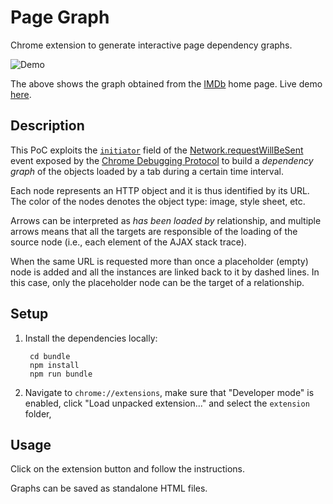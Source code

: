 Page Graph
==========

Chrome extension to generate interactive page dependency graphs.

![Demo](http://i.imgur.com/XlG8Tql.png)

The above shows the graph obtained from the [IMDb][1] home page. Live
demo [here][2].

[1]: http://www.imdb.com/
[2]: https://cdn.rawgit.com/cyrus-and/a1b3d6a676b3b315cec9f6f87bb972d4/raw/50d4d5d176284138540e388f32785ddb2100fff3/demo.html

Description
------------

This PoC exploits the [`initiator`] field of the [Network.requestWillBeSent]
event exposed by the [Chrome Debugging Protocol] to build a *dependency graph*
of the objects loaded by a tab during a certain time interval.

Each node represents an HTTP object and it is thus identified by its URL. The
color of the nodes denotes the object type: image, style sheet, etc.

Arrows can be interpreted as *has been loaded by* relationship, and multiple
arrows means that all the targets are responsible of the loading of the source
node (i.e., each element of the AJAX stack trace).

When the same URL is requested more than once a placeholder (empty) node is
added and all the instances are linked back to it by dashed lines. In this case,
only the placeholder node can be the target of a relationship.

[`initiator`]: https://chromedevtools.github.io/debugger-protocol-viewer/tot/Network/#event-requestWillBeSent
[Network.requestWillBeSent]: https://chromedevtools.github.io/debugger-protocol-viewer/tot/Network/#event-requestWillBeSent
[Chrome Debugging Protocol]: https://developer.chrome.com/devtools/docs/debugger-protocol

Setup
-----

1. Install the dependencies locally:

        cd bundle
        npm install
        npm run bundle

2. Navigate to `chrome://extensions`, make sure that "Developer mode" is
   enabled, click "Load unpacked extension..." and select the `extension`
   folder,

Usage
-----

Click on the extension button and follow the instructions.

Graphs can be saved as standalone HTML files.
